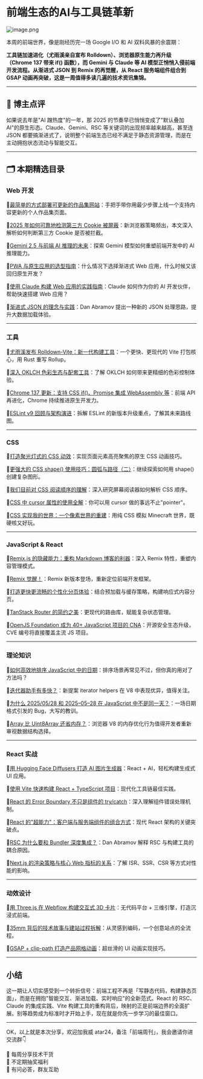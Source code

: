 # 前端生态的AI与工具链革新

![image.png](https://p0-xtjj-private.juejin.cn/tos-cn-i-73owjymdk6/36c8563ef19f4a269bf5e56b95ab0a35~tplv-73owjymdk6-jj-mark-v1:0:0:0:0:5o6Y6YeR5oqA5pyv56S-5Yy6IEAg5o6Y6YeR5a6J5Lic5bC8:q75.awebp?policy=eyJ2bSI6MywidWlkIjoiMTUyMTM3OTgyMzM0MDc5MiJ9&rk3s=f64ab15b&x-orig-authkey=f32326d3454f2ac7e96d3d06cdbb035152127018&x-orig-expires=1750843228&x-orig-sign=vohh80KWKXOiZHLjqmAvgmm8yW0%3D)

本周的前端世界，像是刚经历完一场 Google I/O 和 AI 双料风暴的余震期：

**工具链加速进化（尤雨溪亲自宣布 Rolldown）、浏览器原生能力再升级（Chrome 137 带来 if() 函数），而 Gemini 与 Claude 等 AI 模型正悄悄入侵前端开发流程。从渐进式 JSON 到 Remix 的再觉醒，从 React 服务端组件组合到 GSAP 动画再突破，这是一周值得多读几遍的技术资讯集锦。**

---

## 🧠 博主点评

如果说去年是"AI 蹭热度"的一年，那 2025 的节奏早已悄悄变成了"默认叠加 AI"的原生形态。Claude、Gemini、RSC 等关键词的出现频率越来越高，甚至连 JSON 都要搞渐进式了，说明整个前端生态已经不满足于静态资源管理，而是在主动拥抱状态流动与智能交互。

---

## 🗂️ 本期精选目录

### Web 开发

🔹[最简单的方式部署可更新的作品集网站](https://frontendmasters.com/blog/the-simplest-way-to-deploy/)：手把手带你用最少步骤上线一个支持内容更新的个人作品集页面。

🔹[2025 年如何可靠地检测第三方 Cookie 被屏蔽](https://www.smashingmagazine.com/2025/05/reliably-detecting-third-party-cookie-blocking-2025/)：新浏览器策略频出，本文深入解析如何判断第三方 Cookie 是否被拦截。

🔹[Gemini 2.5 与前端 AI 推理的未来](https://blog.logrocket.com/gemini-2-5-future-of-ai-reasoning/)：探索 Gemini 模型如何重塑前端开发中的 AI 推理能力。

🔹[PWA 与原生应用的选型指南](https://thenewstack.io/when-to-use-progressive-web-apps-and-when-to-go-native/)：什么情况下选择渐进式 Web 应用，什么时候又该回归原生开发？

🔹[使用 Claude 构建 Web 应用的实践指南](https://blog.logrocket.com/claude-web-app/)：Claude 如何作为你的 AI 开发伙伴，帮助快速搭建 Web 应用？

🔹[渐进式 JSON 的理念与实践](https://overreacted.io/progressive-json/)：Dan Abramov 提出一种新的 JSON 处理思路，提升大数据加载体验。

---

### 工具

🔹[尤雨溪发布 Rolldown-Vite：新一代构建工具](https://voidzero.dev/posts/announcing-rolldown-vite)：一个更快、更现代的 Vite 打包核心，用 Rust 重写 Rollup。

🔹[深入 OKLCH 色彩生态与配套工具](https://evilmartians.com/chronicles/exploring-the-oklch-ecosystem-and-its-tools)：了解 OKLCH 如何带来更精细的色彩控制体验。

🔹[Chrome 137 更新：支持 CSS if()、Promise 集成 WebAssembly 等](https://developer.chrome.com/blog/new-in-chrome-137)：前端 API 再进化，Chrome 持续推进原生开发力。

🔹[ESLint v9 回顾与架构演进](https://eslint.org/blog/2025/05/eslint-v9.0.0-retrospective/)：拆解 ESLint 的新版本升级重点，了解其未来路线图。

---

### CSS

🔹[打造聚光灯式的 CSS 动效](https://frontendmasters.com/blog/css-spotlight-effect/)：实现页面元素高亮聚焦的原生 CSS 动画技巧。

🔹[更强大的 CSS shape() 使用技巧：圆弧与路径（二）](https://css-tricks.com/better-css-shapes-using-shape-part-2-more-on-arcs/)：继续探索如何用 shape() 创建复杂图形。

🔹[我们目前对 CSS 阅读顺序的理解](https://css-tricks.com/what-we-know-so-far-about-css-reading-order/)：深入研究屏幕阅读器如何解析 CSS 顺序。

🔹[CSS 中 cursor 属性的使用全解](https://blog.logrocket.com/dev/cursor-css/)：你可以用 cursor 做的事远不止"pointer"。

🔹[CSS 实现我的世界：一个像素世界的重建](https://benjaminaster.com/css-minecraft/)：用纯 CSS 模拟 Minecraft 世界，既硬核又好玩。

---

### JavaScript & React

🔹[Remix.js 的隐藏能力：重构 Markdown 博客的利器](https://vitalii4reva.medium.com/hidden-capabilities-of-remix-js-that-will-transform-your-approach-to-markdown-blogs-in-2025-26f960242856)：深入 Remix 特性，重塑内容管理模式。

🔹[Remix 觉醒！](https://remix.run/blog/wake-up-remix)：Remix 新版本登场，重新定位前端开发框架。

🔹[打造更快更流畅的个性化分页体验](https://www.infoq.com/articles/personalized-content-pagination-prefetching/)：结合预加载与缓存策略，构建响应式内容分页。

🔹[TanStack Router 的简约之美](https://tkdodo.eu/blog/the-beauty-of-tan-stack-router)：更现代的路由库，赋能复杂状态管理。

🔹[OpenJS Foundation 成为 40+ JavaScript 项目的 CNA](https://socket.dev/blog/openjs-foundation-is-now-a-cna)：开源安全生态升级，CVE 编号将直接覆盖主流 JS 项目。

---

### 理论知识

🔹[如何高效地排序 JavaScript 中的日期](https://www.freecodecamp.org/news/how-to-sort-dates-efficiently-in-javascript/)：排序场景再常见不过，但你真的用对了方法吗？

🔹[迭代器助手有多快？](https://waspdev.com/articles/2025-05-25/iterator-helpers-can-be-faster)：新提案 iterator helpers 在 V8 中表现优异，值得关注。

🔹[为什么 2025/05/28 和 2025–05–28 在 JavaScript 中不是同一天？](https://brandondong.github.io/blog/javascript_dates/)：一场日期格式引发的 Bug，大写的教训。

🔹[Array 比 Uint8Array 还省内存？](https://evanhahn.com/v8-array-vs-uint8array-memory-usage/)：浏览器 V8 的内存优化行为值得开发者重新审视数据结构选择。

---

### React 实战

🔹[用 Hugging Face Diffusers 打造 AI 图片生成器](https://blog.logrocket.com/build-react-ai-image-generator-hugging-face-diffusers/)：React + AI，轻松构建生成式 UI 应用。

🔹[使用 Vite 快速构建 React + TypeScript 项目](https://blog.logrocket.com/how-to-build-react-typescript-app-vite/)：现代化工具链最佳实践。

🔹[React 的 Error Boundary 不只是组件的 try/catch](https://www.epicreact.dev/why-react-error-boundaries-arent-just-try-catch-for-components-i6e2l)：深入理解组件错误处理机制。

🔹[React 的"超能力"：客户端与服务端组件的组合方式](https://www.epicreact.dev/composing-server-and-client-components-the-modern-reacts-superpower-08yn9)：现代 React 架构的关键突破点。

🔹[RSC 为什么要和 Bundler 深度集成？](https://overreacted.io/why-does-rsc-integrate-with-a-bundler/)：Dan Abramov 解释 RSC 与构建工具的耦合原因。

🔹[Next.js 的渲染策略与核心 Web 指标的关系](https://www.thisdot.co/blog/next-js-rendering-strategies-and-how-they-affect-core-web-vitals)：了解 ISR、SSR、CSR 等方式对性能的影响。

---

### 动效设计

🔹[用 Three.js 在 Webflow 构建交互式 3D 卡片](https://tympanus.net/codrops/2025/05/31/building-interactive-3d-cards-in-webflow-with-three-js/)：无代码平台 + 三维引擎，打造沉浸式前端。

🔹[35mm 背后的技术故事与建站过程拆解](https://tympanus.net/codrops/2025/05/30/deconstructing-the-35mm-website-a-look-at-the-process-and-technical-details/)：从灵感到编码，一个创意站点的全流程。

🔹[GSAP + clip-path 打造产品网格动画](https://tympanus.net/codrops/2025/05/27/animated-product-grid-preview-with-gsap-clip-path/)：超丝滑的 UI 动画实现技巧。

---

## 小结

这一期让人切实感受到一个转折信号：前端工程不再是「写静态代码，构建静态页面」，而是在拥抱"智能交互、渐进加载、实时响应"的全新范式。React 的 RSC、Claude 的集成实践、Vite 构建工具的重构背后，映射的正是前端边界的全面扩展。别等趋势成为标准时才开始上手，现在就是你先一步学习的最佳窗口。

***

OK，以上就是本次分享，欢迎加我威 atar24，备注「前端周刊」，我会邀请你进交流群👇

🚀 每周分享技术干货  
🎁 不定期抽奖福利  
💬 有问必答，群友互助 